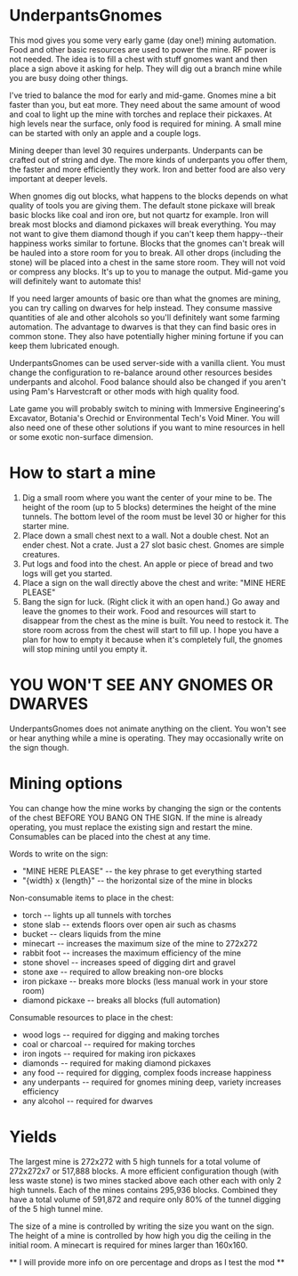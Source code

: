 # UnderpantsGnomes

This mod gives you some very early game (day one!) mining automation.
Food and other basic resources are used to power the mine. RF power is
not needed. The idea is to fill a chest with stuff gnomes want and
then place a sign above it asking for help. They will dig out a branch
mine while you are busy doing other things.

I've tried to balance the mod for early and mid-game. Gnomes mine a
bit faster than you, but eat more. They need about the same amount of
wood and coal to light up the mine with torches and replace their
pickaxes. At high levels near the surface, only food is required for
mining. A small mine can be started with only an apple and a couple logs.

Mining deeper than level 30 requires underpants. Underpants can be
crafted out of string and dye. The more kinds of underpants you offer
them, the faster and more efficiently they work. Iron and better food
are also very important at deeper levels.

When gnomes dig out blocks, what happens to the blocks depends on what
quality of tools you are giving them. The default stone pickaxe will
break basic blocks like coal and iron ore, but not quartz for
example. Iron will break most blocks and diamond pickaxes will break
everything. You may not want to give them diamond though if you can't
keep them happy--their happiness works similar to fortune. Blocks that
the gnomes can't break will be hauled into a store room for you to
break. All other drops (including the stone) will be placed into a
chest in the same store room. They will not void or compress any
blocks. It's up to you to manage the output. Mid-game you will
definitely want to automate this!

If you need larger amounts of basic ore than what the gnomes are
mining, you can try calling on dwarves for help instead. They consume
massive quantities of ale and other alcohols so you'll definitely want
some farming automation. The advantage to dwarves is that they can
find basic ores in common stone. They also have potentially higher
mining fortune if you can keep them lubricated enough.

UnderpantsGnomes can be used server-side with a vanilla client. You must
change the configuration to re-balance around other resources besides
underpants and alcohol. Food balance should also be changed if you
aren't using Pam's Harvestcraft or other mods with high quality food.

Late game you will probably switch to mining with Immersive
Engineering's Excavator, Botania's Orechid or Environmental Tech's
Void Miner. You will also need one of these other solutions if you
want to mine resources in hell or some exotic non-surface dimension.

# How to start a mine

1. Dig a small room where you want the center of your mine to be. The
height of the room (up to 5 blocks) determines the height of the mine
tunnels. The bottom level of the room must be level 30 or higher for
this starter mine.
2. Place down a small chest next to a wall. Not a double chest. Not an
ender chest. Not a crate. Just a 27 slot basic chest. Gnomes are
simple creatures.
3. Put logs and food into the chest. An apple or piece of bread and
two logs will get you started.
4. Place a sign on the wall directly above the chest and write: "MINE
HERE PLEASE"
5. Bang the sign for luck. (Right click it with an open hand.) Go away
and leave the gnomes to their work. Food and resources will start to
disappear from the chest as the mine is built. You need to restock
it. The store room across from the chest will start to fill up. I hope
you have a plan for how to empty it because when it's completely full,
the gnomes will stop mining until you empty it.

# YOU WON'T SEE ANY GNOMES OR DWARVES

UnderpantsGnomes does not animate anything on the client. You won't see
or hear anything while a mine is operating. They may occasionally write on
the sign though.

# Mining options

You can change how the mine works by changing the sign or the contents of the
chest BEFORE YOU BANG ON THE SIGN. If the mine is already operating, you must
replace the existing sign and restart the mine. Consumables can be placed into
the chest at any time.

Words to write on the sign:

* "MINE HERE PLEASE" -- the key phrase to get everything started
* "{width} x {length}" -- the horizontal size of the mine in blocks

Non-consumable items to place in the chest:

* torch -- lights up all tunnels with torches
* stone slab -- extends floors over open air such as chasms
* bucket -- clears liquids from the mine
* minecart -- increases the maximum size of the mine to 272x272
* rabbit foot -- increases the maximum efficiency of the mine
* stone shovel -- increases speed of digging dirt and gravel
* stone axe -- required to allow breaking non-ore blocks
* iron pickaxe -- breaks more blocks (less manual work in your store room)
* diamond pickaxe -- breaks all blocks (full automation)

Consumable resources to place in the chest:

* wood logs -- required for digging and making torches
* coal or charcoal -- required for making torches
* iron ingots -- required for making iron pickaxes
* diamonds -- required for making diamond pickaxes
* any food -- required for digging, complex foods increase happiness
* any underpants -- required for gnomes mining deep, variety increases efficiency
* any alcohol -- required for dwarves

# Yields

The largest mine is 272x272 with 5 high tunnels for a total volume of
272x272x7 or 517,888 blocks. A more efficient configuration though
(with less waste stone) is two mines stacked above each other each with
only 2 high tunnels. Each of the mines contains 295,936
blocks. Combined they have a total volume of 591,872 and require only
80% of the tunnel digging of the 5 high tunnel mine.

The size of a mine is controlled by writing the size you want on the
sign. The height of a mine is controlled by how high you dig the
ceiling in the initial room. A minecart is required for mines larger
than 160x160.

** I will provide more info on ore percentage and drops as I test the mod **
